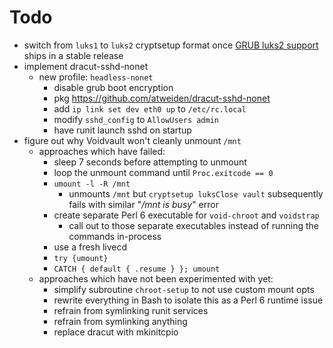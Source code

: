 Todo
====

- switch from `luks1` to `luks2` cryptsetup format once [GRUB luks2
  support][GRUB luks2 support] ships in a stable release
- implement dracut-sshd-nonet
  - new profile: `headless-nonet`
    - disable grub boot encryption
    - pkg https://github.com/atweiden/dracut-sshd-nonet
    - add `ip link set dev eth0 up` to `/etc/rc.local`
    - modify `sshd_config` to `AllowUsers admin`
    - have runit launch sshd on startup
- figure out why Voidvault won't cleanly unmount `/mnt`
  - approaches which have failed:
    - sleep 7 seconds before attempting to unmount
    - loop the unmount command until `Proc.exitcode == 0`
    - `umount -l -R /mnt`
      - unmounts `/mnt` but `cryptsetup luksClose vault` subsequently
        fails with similar "*/mnt is busy*" error
    - create separate Perl 6 executable for `void-chroot` and `voidstrap`
      - call out to those separate executables instead of running the
        commands in-process
    - use a fresh livecd
    - `try {umount}`
    - `CATCH { default { .resume } }; umount`
  - approaches which have not been experimented with yet:
    - simplify subroutine `chroot-setup` to not use custom mount opts
    - rewrite everything in Bash to isolate this as a Perl 6 runtime issue
    - refrain from symlinking runit services
    - refrain from symlinking anything
    - replace dracut with mkinitcpio

[GRUB luks2 support]: https://savannah.gnu.org/bugs/?55093
